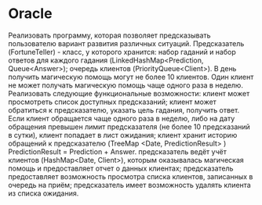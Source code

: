 # Oracle
 Реализовать программу, которая позволяет предсказывать пользователю вариант развития различных ситуаций. Предсказатель (FortuneTeller) - класс, у которого хранится: набор гаданий и набор ответов для каждого гадания (LinkedHashMap&lt;Prediction, Queue&lt;Answer>); очередь клиентов (PriorityQueue&lt;Client>). В день получить магическую помощь могут не более 10 клиентов. Один клиент не может получать магическую помощь чаще одного раза в неделю. Реализовать следующие функциональные возможности: клиент может просмотреть список доступных предсказаний; клиент может обратиться к предсказателю, указать цель гадания, получить ответ. Если клиент обращается чаще одного раза в неделю, либо на дату обращения превышен лимит предсказателя (не более 10 предсказаний в сутки), клиент попадает в лист ожидания;  клиент хранит историю обращений к предсказателю (TreeMap &lt;Date, PredictionResult> ) PredictionResult = Prediction + Answer. предсказатель ведёт учёт клиентов (HashMap&lt;Date, Client>), которым оказывалась магическая помощь и предоставляет отчет о данных клиентах; предсказатель предоставляет возможность просмотра списка клиентов, записанных в очередь на приём; предсказатель имеет возможность удалять клиента из списка ожидания.
